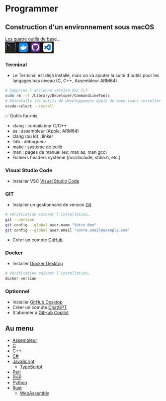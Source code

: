 # Programmer

## Construction d'un environnement sous macOS
Les quatre outils de base...  
![Icons](icons.png)

### Terminal
- Le Terminal est déjà installé, mais on va ajouter la suite d'outils pour les langages bas niveau (C, C++, Assembleur ARM64)
```bash
# Supprime l'ancienne version des CLT
sudo rm -rf /Library/Developer/CommandLineTools
# Réinstalle les outils de développement Apple de base (sans installer Xcode complet)
xcode-select --install
```
✅ Outils fournis
- clang : compilateur C/C++
- as : assembleur (Apple, ARM64)
- clang (ou ld) : linker
- lldb : débogueur
- make : système de build
- man : pages de manuel (ex: man as, man gcc)
- Fichiers headers système (/usr/include, stdio.h, etc.)

### Visual Studio Code
- Installer VSC [Visual Studio Code](https://code.visualstudio.com/download)

### GIT
- Installer un gestionnaire de version [Git](https://git-scm.com/download) 
```bash
# Vérification suivant l’installation…
git --version
git config --global user.name "Votre Nom"
git config --global user.email "votre.email@example.com"
```
- Créer un compte [GitHub](https://github.com/)

### Docker
- Installer [Docker Desktop](https://docs.docker.com/desktop/setup/install/mac-install/)
```bash
# Vérification suivant l’installation…
docker version
``` 

### Optionnel
  - Installer [GitHub Desktop](https://desktop.github.com/)
  - Créer un compte [ChatGPT](https://chat.openai.com/)
  - S'abonner à [GitHub Copilot](https://github.com/features/copilot/plans)

## Au menu
- [Assembleur](/assembleur/)
- [C](/c/)
- [C++](/cpp/)
- [C#](/csharp/)
- [JavaScript](/javascript/)
  - [TypeScript](/javascript/typescript/)
- [Perl](/perl/)
- [PHP](/php/)
- [Python](/python/)
- [Rust](/rust/)
  - [WebAssembly](/rust/webassembly/)
